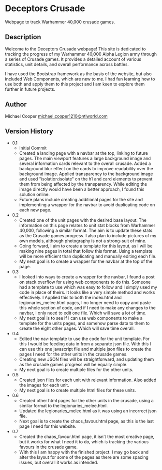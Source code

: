 # Deceptors Crusade

Webpage to track Warhammer 40,000 crusade games.

## Description

Welcome to the Deceptors Crusade webpage! This site is dedicated to tracking the progress of my Warhammer 40,000 Alpha Legion army through a series of Crusade games. It provides a detailed account of various statistics, unit details, and overall performance across battles.

I have used the Bootstrap framework as the basis of the website, but also included Web Components, which are new to me. I had fun learning how to use both and apply them to this project and I am keen to explore them further in future projects.

## Author

Michael Cooper
michael.cooper1210@ntlworld.com

## Version History

* 0.1
    * Initial Commit
    * Created a landing page with a navbar at the top, linking to future pages. The main viewport features a large background image and several information cards relevant to the overall crusade. Added a background blur effect on the cards to improve readability over the background image. Applied transparency to the background image and used "isolation:isolate" on the h1 and card elements to prevent them from being affected by the transparency. While editing the image directly would have been a better approach, I found this solution online.
    * Future plans include creating additional pages for the site and implementing a wrapper for the navbar to avoid duplicating code on each new page.
 * 0.2
     * Created one of the unit pages with the desired base layout. The information on this page relates to unit stat blocks from Warhammer 40,000, following a similar format. The aim is to update these stats as the Crusade games progress. I also plan to include pictures of my own models, although photography is not a strong-suit of mine.
     * Going forward, I aim to create a template for this layout, as I will be making nine pages in total that follow this format. Using a template will be more efficient than duplicating and manually editing each file.
     * My next goal is to create a wrapper for the navbar at the top of the page.
* 0.3
     * I looked into ways to create a wrapper for the navbar, I found a post on stack overflow for using web components to do this. Someone had a template to use which was easy to follow and I simply used my code in place of theirs. It looks like a very simple method and works effectively. I Applied this to both the index.html and legionaries_melee.html pages, I no longer need to copy and paste this whole section of code, and if I need to make any changes to the navbar, I only need to edit one file. Which will save a lot of time.
     * My next goal is to see if I can use web components to make a template for the units pages, and somehow parse data to them to create the eight other pages. Which will save time overall. 
* 0.4
     * Edited the nav-template to use the code for the unit template. For this I would be feeding data in from a separate json file. With this I can use this one javascript file and multiple json files to create the pages I need for the other units in the crusade games. 
     * Creating new JSON files will be straightforward, and updating them as the crusade games progress will be equally simple.
     * My next goal is to create multiple files for the other units.
* 0.5
     * Created json files for each unit with relevant information. Also added the images for each unit.
     * My next goal is to create multiple html files for these units.
* 0.6
     * Created other html pages for the other units in the crusade, using a similar format to the legionaries_melee.html. 
     * Updated the legionaries_melee.html as it was using an incorrect json file.
     * Next goal is to create the chaos_favour.html page, as this is the last page I need for this website.
* 0.7
     * Created the chaos_favour.html page, it isn't the most creative page, but it works for what I need it to do, which is tracking the various favours in the crusade game.
     * With this I am happy with the finished project. I may go back and alter the layout for some of the pages as there are some spacing issues, but overall it works as intended.